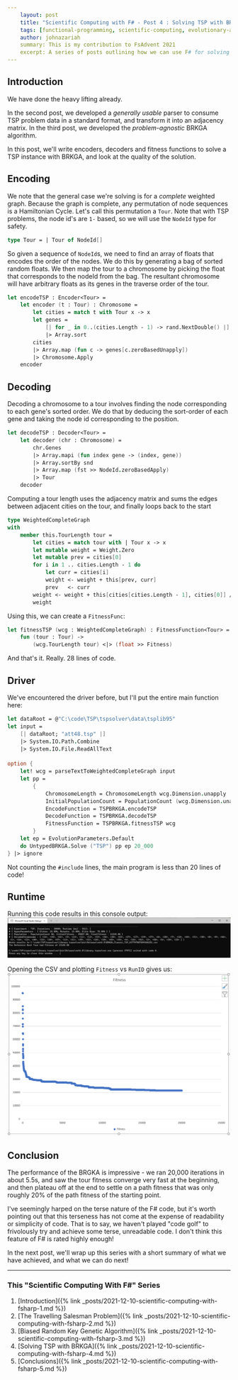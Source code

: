 ```yaml
---
    layout: post
    title: "Scientific Computing with F# - Post 4 : Solving TSP with BRKGA"
    tags: [functional-programming, scientific-computing, evolutionary-algorithms, TSP, BRKGA, Ising, F#] 
    author: johnazariah
    summary: This is my contribution to FsAdvent 2021
    excerpt: A series of posts outlining how we can use F# for solving some interesting scientific computing problems
---
```


## Introduction

We have done the heavy lifting already.

In the second post, we developed a _generally usable_ parser to consume TSP problem data in a standard format, and transform it into an adjacency matrix.
In the third post, we developed the _problem-agnostic_ BRKGA algorithm.

In this post, we'll write encoders, decoders and fitness functions to solve a TSP instance with BRKGA, and look at the quality of the solution.

## Encoding

We note that the general case we're solving is for a _complete_ weighted graph. Because the graph is complete, any permutation of node sequences is a Hamiltonian Cycle. Let's call this permutation a `Tour`. Note that with TSP problems, the node id's are `1-` based, so we will use the `NodeId` type for safety.

```fsharp
type Tour = | Tour of NodeId[]
```

So given a sequence of `NodeId`s, we need to find an array of floats that encodes the order of the nodes. We do this by generating a bag of sorted random floats. We then map the tour to a chromosome by picking the float that corresponds to the nodeId from the bag. The resultant chromosome will have arbitrary floats as its genes in the traverse order of the tour.

```fsharp
let encodeTSP : Encoder<Tour> =
    let encoder (t : Tour) : Chromosome =
        let cities = match t with Tour x -> x
        let genes =
            [| for _ in 0..(cities.Length - 1) -> rand.NextDouble() |]
            |> Array.sort
        cities
        |> Array.map (fun c -> genes[c.zeroBasedUnapply])
        |> Chromosome.Apply
    encoder
```

## Decoding

Decoding a chromosome to a tour involves finding the node corresponding to each gene's sorted order. We do that by deducing the sort-order of each gene and taking the node id corresponding to the position.

```fsharp
let decodeTSP : Decoder<Tour> =
    let decoder (chr : Chromosome) =
        chr.Genes
        |> Array.mapi (fun index gene -> (index, gene))
        |> Array.sortBy snd
        |> Array.map (fst >> NodeId.zeroBasedApply)
        |> Tour
    decoder
```

Computing a tour length uses the adjacency matrix and sums the edges between adjacent cities on the tour, and finally loops back to the start

```fsharp
type WeightedCompleteGraph
with
    member this.TourLength tour =
        let cities = match tour with | Tour x -> x
        let mutable weight = Weight.Zero
        let mutable prev = cities[0]
        for i in 1 .. cities.Length - 1 do
            let curr = cities[i]
            weight <- weight + this[prev, curr]
            prev   <- curr
        weight <- weight + this[cities[cities.Length - 1], cities[0]] // loop back
        weight
```

Using this, we can create a `FitnessFunc`:

```fsharp
let fitnessTSP (wcg : WeightedCompleteGraph) : FitnessFunction<Tour> =
    fun (tour : Tour) ->
        (wcg.TourLength tour) <|> (float >> Fitness)
```

And that's it. Really. 28 lines of code.

## Driver

We've encountered the driver before, but I'll put the entire main function here:

```fsharp
let dataRoot = @"C:\code\TSP\tspsolver\data\tsplib95"
let input =
    [| dataRoot; "att48.tsp" |]
    |> System.IO.Path.Combine
    |> System.IO.File.ReadAllText

option {
    let! wcg = parseTextToWeightedCompleteGraph input
    let pp =
        {
            ChromosomeLength = ChromosomeLength wcg.Dimension.unapply
            InitialPopulationCount = PopulationCount (wcg.Dimension.unapply * 2)
            EncodeFunction = TSPBRKGA.encodeTSP
            DecodeFunction = TSPBRKGA.decodeTSP
            FitnessFunction = TSPBRKGA.fitnessTSP wcg
        }
    let ep = EvolutionParameters.Default
    do UntypedBRKGA.Solve ("TSP") pp ep 20_000
} |> ignore
```

Not counting the `#include` lines, the main program is less than 20 lines of code!

## Runtime

Running this code results in this console output:
![Run](/assets/images/2021-12-10/run.png)

Opening the CSV and plotting `Fitness` vs `RunID` gives us:
![Convergence](/assets/images/2021-12-10/convergence_chart.png)

## Conclusion

The performance of the BRGKA is impressive - we ran 20,000 iterations in about 5.5s, and saw the tour fitness converge very fast at the beginning, and then plateau off at the end to settle on a path fitness that was only roughly 20% of the path fitness of the starting point.

I've seemingly harped on the terse nature of the F# code, but it's worth pointing out that this terseness has not come at the expense of readability or simplicity of code. That is to say, we haven't played "code golf" to frivolously try and achieve some terse, unreadable code. I don't think this feature of F# is rated highly enough!

In the next post, we'll wrap up this series with a short summary of what we have achieved, and what we can do next!

-----

### This "Scientific Computing With F#" Series

1. [Introduction]({% link _posts/2021-12-10-scientific-computing-with-fsharp-1.md %})
1. [The Travelling Salesman Problem]({% link _posts/2021-12-10-scientific-computing-with-fsharp-2.md %})
1. [Biased Random Key Genetic Algorithm]({% link _posts/2021-12-10-scientific-computing-with-fsharp-3.md %})
1. [Solving TSP with BRKGA]({% link _posts/2021-12-10-scientific-computing-with-fsharp-4.md %})
1. [Conclusions]({% link _posts/2021-12-10-scientific-computing-with-fsharp-5.md %})
